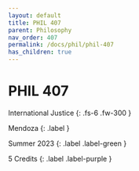 ```yaml
---
layout: default
title: PHIL 407
parent: Philosophy
nav_order: 407
permalink: /docs/phil/phil-407
has_children: true
---
```


# PHIL 407

International Justice
{: .fs-6 .fw-300 }

Mendoza
{: .label }

Summer 2023
{: .label .label-green }

5 Credits
{: .label .label-purple }
